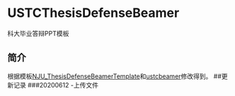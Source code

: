 # USTCThesisDefenseBeamer
科大毕业答辩PPT模板
## 简介
根据模板[NJU_ThesisDefenseBeamerTemplate](https://github.com/xzh19980906/NJU_ThesisDefenseBeamerTemplate)和[ustcbeamer](https://github.com/ustctug/ustcbeamer/)修改得到。
##更新记录
###20200612
-上传文件
